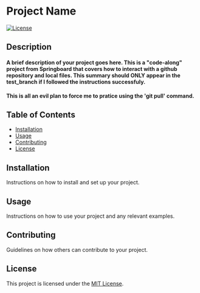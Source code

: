 # Project Name

[![License](https://img.shields.io/badge/license-MIT-blue.svg)](LICENSE)

## Description

#### A brief description of your project goes here.  This is a "code-along" project from Springboard that covers how to interact with a github repository and local files.  This summary should ONLY appear in the test_branch if I followed the instructions successfuly.

#### This is all an evil plan to force me to pratice using the 'git pull' command.

## Table of Contents

- [Installation](#installation)
- [Usage](#usage)
- [Contributing](#contributing)
- [License](#license)

## Installation

Instructions on how to install and set up your project.

## Usage

Instructions on how to use your project and any relevant examples.

## Contributing

Guidelines on how others can contribute to your project.

## License

This project is licensed under the [MIT License](LICENSE).
